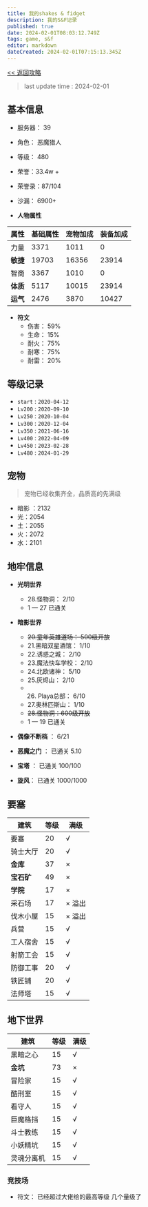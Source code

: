 ```yaml
---
title: 我的shakes & fidget
description: 我的S&F记录
published: true
date: 2024-02-01T08:03:12.749Z
tags: game, s&f
editor: markdown
dateCreated: 2024-02-01T07:15:13.345Z
---
```


[ << 返回攻略](/personal/s-f/simple-strategy)
> last update time : 2024-02-01

## 基本信息 
- 服务器： 39
- 角色：  恶魔猎人 
- 等级：  480
- 荣誉：33.4w + 
- 荣誉录：87/104
- 沙漏： 6900+

- **人物属性**
 

|  属性    | 基础属性 |  宠物加成    |  装备加成    |
| ---- | ---- | ---- | ---- |
|  力量    |  3371    |  1011    |   0   |
| **敏捷**     |  19703    |  16356    |   23914   |
|  智商    |   3367   |  1010    |  0    |
| **体质**    |   5117   |   10015  |   23914   |
| **运气**    |   2476   |    3870  |   10427   |



- **符文**
  - 伤害：  59%
  - 生命：  15%
  - 耐火：  75%
  - 耐寒：  75%
  - 耐雷：  20%



## 等级记录
- `start` : `2020-04-12`
- `Lv200` : `2020-09-10`
- `Lv250` : `2020-10-04`
- `Lv300` : `2020-12-04`
- `Lv350` : `2021-06-16`
- `Lv400` : `2022-04-09`
- `Lv450` : `2023-02-28`
- `Lv480` : `2024-01-29`
## 宠物
> 宠物已经收集齐全，品质高的先满级
- 暗影 ：2132
- 光：2054
- 土：2055
- 火：2072
- 水：2101

## 地牢信息
- **光明世界**
  - 28.怪物洞： 2/10
  - 1 — 27 已通关
  
- **暗影世界**
  - ~~20.童年英雄道场： 500级开放~~
  - 21.黑暗双星酒馆：  1/10
  - 22.诱惑之城：     2/10
  - 23.魔法快车学校：  2/10 
  - 24.北欧诸神：   5/10
  - 25.灰烬山： 2/10
  - 26. Playa总部： 6/10
  - 27.奥林匹斯山： 1/10
  - ~~28.怪物洞：600级开放~~
  - 1 — 19 已通关
  
- **偶像不断档** ： 6/21
- **恶魔之门** ： 已通关 5.10
- **宝塔** ：   已通关 100/100
- **旋风**： 已通关 1000/1000
## 要塞
|  建筑    | 等级     | 满级     |
| ---- | ---- | ---- |
| 要塞     |20      |√      |
| 骑士大厅     |20      |√      |
| **金库**   |37      |×      |
| **宝石矿**     |49      |×      |
|  **学院**    |17      |×      |
|  采石场    |17      | × 溢出     |
|  伐木小屋    |15      |× 溢出      |
|  兵营    | 15     |√      |
|   工人宿舍   |15      |  √    |
|  射箭工会    | 15     | √     |
|  防御工事    | 20     |  √    |
|   铁匠铺   |  20    | √     |
| 法师塔     |  15    |  √    |


## 地下世界
|  建筑    | 等级     | 满级     |
| ---- | ---- | ---- |
|   黑暗之心   | 15     | √     |
|   **金坑**   | 73     |×      |
|  冒险家    | 15     | √     |
|  酷刑室    | 15     |√      |
| 看守人     |  15    | √     |
| 巨魔格挡     | 15     |√      |
| 斗士教练     | 15     |√      |
| 小妖精坑     |15      |√      |
| 灵魂分离机     | 15     |√      |

### 竞技场
- 符文： 已经超过大佬给的最高等级 几个量级了